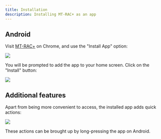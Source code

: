 ```yaml
---
title: Installation
description: Installing MT-RAC+ as an app
---
```


## Android

Visit [MT-RAC+](https://mtrac.ado.sg/) on Chrome, and use the "Install App" option:

![](/mtrac-guide/screenshots/install-chrome.jpg)

You will be prompted to add the app to your home screen. Click on the "Install" button:

![](/mtrac-guide/screenshots/install-prompt.jpg)

## Additional features
Apart from being more convenient to access, the installed app adds quick actions:

![](/mtrac-guide/screenshots/install-actions.jpg)

These actions can be brought up by long-pressing the app on Android.